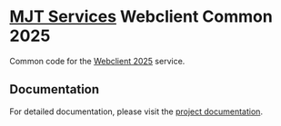 # [MJT Services](https://github.com/mjt-services) Webclient Common 2025

Common code for the [Webclient 2025](https:github.com/mjt-services/webclient-service-2025) service.

## Documentation

For detailed documentation, please visit the [project documentation](https://mjt-services.github.io/webclient-common-2025/).


